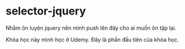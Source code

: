 # selector-jquery

Nhằm ôn luyện jquery nên mình push lên đây cho ai muốn ôn tập lại.

Khóa học này mình học ở Udemy. Đây là phần đầu tiên của khóa học.
